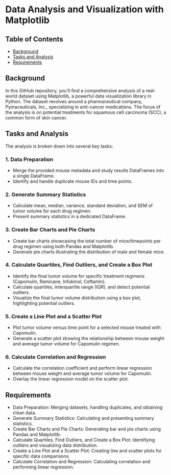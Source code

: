 # Data Analysis and Visualization with Matplotlib

## Table of Contents
- [Background](#background)
- [Tasks and Analysis](#tasks-and-analysis)
- [Requirements](#requirements)

## Background
In this GitHub repository, you'll find a comprehensive analysis of a real-world dataset using Matplotlib, a powerful data visualization library in Python. The dataset revolves around a pharmaceutical company, Pymaceuticals, Inc., specializing in anti-cancer medications. The focus of the analysis is on potential treatments for squamous cell carcinoma (SCC), a common form of skin cancer.

## Tasks and Analysis
The analysis is broken down into several key tasks:

### 1. Data Preparation
- Merge the provided mouse metadata and study results DataFrames into a single DataFrame.
- Identify and handle duplicate mouse IDs and time points.

### 2. Generate Summary Statistics
- Calculate mean, median, variance, standard deviation, and SEM of tumor volume for each drug regimen.
- Present summary statistics in a dedicated DataFrame.

### 3. Create Bar Charts and Pie Charts
- Create bar charts showcasing the total number of mice/timepoints per drug regimen using both Pandas and Matplotlib.
- Generate pie charts illustrating the distribution of male and female mice.

### 4. Calculate Quartiles, Find Outliers, and Create a Box Plot
- Identify the final tumor volume for specific treatment regimens (Capomulin, Ramicane, Infubinol, Ceftamin).
- Calculate quartiles, interquartile range (IQR), and detect potential outliers.
- Visualize the final tumor volume distribution using a box plot, highlighting potential outliers.

### 5. Create a Line Plot and a Scatter Plot
- Plot tumor volume versus time point for a selected mouse treated with Capomulin.
- Generate a scatter plot showing the relationship between mouse weight and average tumor volume for Capomulin regimen.

### 6. Calculate Correlation and Regression
- Calculate the correlation coefficient and perform linear regression between mouse weight and average tumor volume for Capomulin.
- Overlay the linear regression model on the scatter plot.

## Requirements
- Data Preparation: Merging datasets, handling duplicates, and obtaining clean data.
- Generate Summary Statistics: Calculating and presenting summary statistics.
- Create Bar Charts and Pie Charts: Generating bar and pie charts using Pandas and Matplotlib.
- Calculate Quartiles, Find Outliers, and Create a Box Plot: Identifying outliers and visualizing data distribution.
- Create a Line Plot and a Scatter Plot: Creating line and scatter plots for specific data comparisons.
- Calculate Correlation and Regression: Calculating correlation and performing linear regression.
